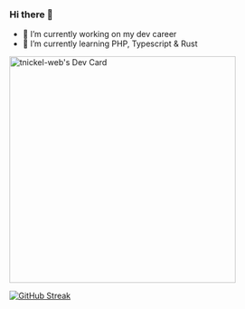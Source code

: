 ### Hi there 👋

- 🔭 I’m currently working on my dev career
- 🌱 I’m currently learning PHP, Typescript & Rust

<a href="https://app.daily.dev/tnickel-web"><img src="https://api.daily.dev/devcards/f87e3a1b813d4d9dba5b267fb816f3fc.png?r=27f" width="400" alt="tnickel-web's Dev Card"/></a>

[![GitHub Streak](https://streak-stats.demolab.com?user=tnickel-web&theme=catppuccin-frappe)](https://git.io/streak-stats)
